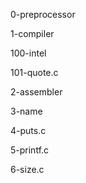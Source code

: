 0-preprocessor

1-compiler

100-intel

101-quote.c

2-assembler

3-name

4-puts.c

5-printf.c

6-size.c
